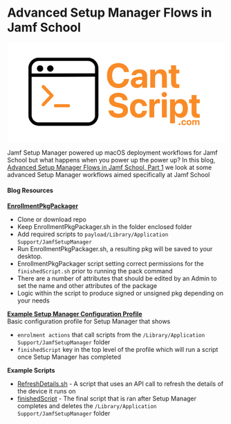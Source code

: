 # Advanced Setup Manager Flows in Jamf School


<p align="center">
<img width="512" alt="CantScript Logo" src="https://github.com/cantscript/AxM_API/blob/main/CantScript_Full_DotComV7.png">
</p>


Jamf Setup Manager powered up macOS deployment workflows for Jamf School but what happens when you power up the power up? In this blog, [Advanced Setup Manager Flows in Jamf School, Part 1]() we look at some advanced Setup Manager workflows aimed specifically at Jamf School


#### Blog Resources
**[EnrollmentPkgPackager]()** <br>

* Clone or download repo
* Keep EnrollmentPkgPackager.sh in the folder enclosed folder
* Add required scripts to `payload/Library/Application Support/JamfSetupManager`
* Run EnrollmentPkgPackager.sh, a resulting pkg will be saved to your desktop.
* EnrollmentPkgPackager script setting correct permissions for the `finishedScript.sh` prior to running the pack command
* There are a number of attributes that should be edited by an Admin to set the name and other attributes of the package
* Logic within the script to produce signed or unsigned pkg depending on your needs


**[Example Setup Manager Configuration Profile]()** <br>
Basic configuration profile for Setup Manager that shows 

- `enrolment actions` that call scripts from the `/Library/Application Support/JamfSetupManager` folder
- `finishedScript` key in the top level of the profile which will run a script once Setup Manager has completed

**Example Scripts** <br>

- [RefreshDetails.sh]() - A script that uses an API call to refresh the details of the device it runs on
- [finishedScript]() - The final script that is ran after Setup Manager completes and deletes the `/Library/Application Support/JamfSetupManager` folder